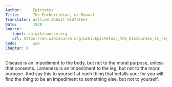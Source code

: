 ```yaml
---
Author:     Epictetus  
Title:      The Encheiridion, or Manual  
Translator: William Abbott Oldfather  
Date:       1928  
Source: 
   label: en.wikisource.org
   url: https://en.wikisource.org/wiki/Epictetus,_the_Discourses_as_reported_by_Arrian,_the_Manual,_and_Fragments/Manual 
Code:       wao  
Chapter: 9
---
```


Disease is an impediment to the body, but not to the moral purpose, unless that
consents. Lameness is an impediment to the leg, but not to the moral purpose.
And say this to yourself at each thing that befalls you; for you will find the
thing to be an impediment to something else, but not to yourself.


